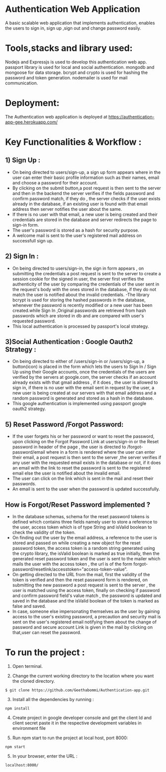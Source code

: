 # Authentication Web Application

A basic scalable web application that implements authentication, enables the users to sign in, sign up ,sign out and change password easily.

# Tools,stacks and library used:

Nodejs and Expressjs is used to develop this authentication web app.
passport library is used for local and social authentication.
mongodb and mongoose for data storage.
bcrypt and crypto is used for hashing the password and token generation.
nodemailer is used for mail communication.

# Deployment:

The Authentication web application is deployed at https://authentication-app-gee.herokuapp.com/

# Key Functionalities & Workflow :

## 1) Sign Up :

- On being directed to users/sign-up, a sign up form appears where in the user can enter their basic profile information such as their names, email and choose a password for their account.
- By clicking on the submit button,a post request is then sent to the server and then in the backend the server verifies if the fields password and confirm password match, if they do , the server checks if the user exists already in the database, if an existing user is found with that email address then server notifies the user about the same.
- If there is no user with that email, a new user is being created and their credentials are stored in the database and server redirects the page to sign-in form.
- The user's password is stored as a hash for security purpose.
- A welcome mail is sent to the user's registered mail address on successfull sign up.

## 2) Sign In :

- On being directed to users/sign-in, the sign in form appears , on submitting the credentials a post request is sent to the server to create a session cookie for the signed in user, the server first verifies the authenticity of the user by comparing the credentials of the user sent in the request's body with the ones stored in the database, if they do not match the user is notified about the invalid credentials.
  -The library bcrypt is used for storing the hashed passwords in the database, whenever the password is recently modified or a new user has been created.while Sign In ,Original passwords are retrieved from hash passwords which are stored in db and are compared with user's requested password.
- This local authentication is processed by passport's local strategy.

## 3)Social Authentication : Google Oauth2 Strategy :

- On being directed to either of /users/sign-in or /users/sign-up, a button(icon) is placed in the form which lets the users to Sign In / Sign Up using their Google accounts, once the credentials of the users are verified by the servers at google.com, the server checks if an account already exists with that gmail address , if it does , the user is allowed to sign in, if there is no user with the email sent in request by the user, a new user is being created at our servers with that email address and a random password is generated and stored as a hash in the database.
- This google authentication is implemented using passport google oauth2 strategy.

## 5) Reset Password /Forgot Password:

- If the user forgets his or her password or want to reset the password, upon clicking on the Forgot Password Link at users/sign-in or the Reset password in header of the page , the user is directed to /forgot-password/email where in a form is rendered where the user can enter their email, a post request is then sent to the server ,the server verifies if any user with the requested email exists in the database or not, if it does an email with the link to reset the password is sent to the registered email else the user is notified about the invalid email.
- The user can click on the link which is sent in the mail and reset their passwords.
- An email is sent to the user when the password is updated successfully.

## How is Forgot/Reset Password implemented ?

- In the database schemas, schema for the reset password tokens is defined which contains three fields namely user to store a reference to the user, access token which is of type String and isValid boolean to check the validity of the token.
- On finding out the user by the email address, a reference to the user is stored and passed on while creating a new object for the reset password token, the access token is a random string generated using the crypto library, the isValid boolean is marked as true initially, then the generated reset password token and the user is sent to the mailer which mails the user with the access token , the url is of the form forgot-password/resetlink/accesstoken="access-token-value".
- On getting directed to the URL from the mail, first the validity of the token is verified and then the reset password form is rendered, on submitting the new password a post request is sent to the server , the user is matched using the access token, finally on checking if password and confirm password field's value match , the password is updated and saved in the database and the isValid boolean of the token is marked as false and saved.
- In case, someone else impersonating themselves as the user by gaining access to the user's existing password, a precaution and security mail is sent on the user's registered email notifying them about the change of password and secure account Link is given in the mail by clicking on that,user can reset the password.

# To run the project :

1. Open terminal.

2. Change the current working directory to the location where you want the cloned directory.

```
$ git clone https://github.com/Geethabommi/Authentication-app.git
```

3. Install all the dependencies by running :

```
npm install
```

4. Create project in google developer console and get the client Id and client secret
   paste it in the respective development variables in environment file

5. Run npm start to run the project at local host, port 8000:

```
npm start
```

5. In your browser, enter the URL :

```
localhost:8000/
```
